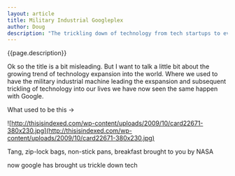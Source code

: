 ```yaml
---
layout: article
title: Military Industrial Googleplex
author: Doug
description: "The trickling down of technology from tech startups to everyday citizens."
---
```


{{page.description}}

Ok so the title is a bit misleading. But I want to talk a little bit about the growing trend of technology expansion into the world.  Where we used to have the military industrial machine leading the exspansion and subsequent trickling of technology into our lives we have now seen the same happen with Google.

What used to be this -> 

![http://thisisindexed.com/wp-content/uploads/2009/10/card22671-380x230.jpg](http://thisisindexed.com/wp-content/uploads/2009/10/card22671-380x230.jpg)

Tang, zip-lock bags, non-stick pans, breakfast brought to you by NASA

now google has brought us trickle down tech

<!-- link network 

yahoo sandy pentland -->




